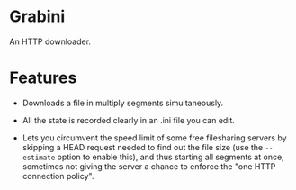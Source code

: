 Grabini
=======

An HTTP downloader.

Features
========

- Downloads a file in multiply segments simultaneously.

- All the state is recorded clearly in an .ini file you can edit.

- Lets you circumvent the speed limit of some free filesharing servers by
  skipping a HEAD request needed to find out the file size (use the `--estimate`
  option to enable this), and thus starting all segments at once, sometimes
  not giving the server a chance to enforce the "one HTTP connection policy".
